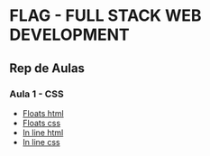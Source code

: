 # FLAG - FULL STACK WEB DEVELOPMENT
## Rep de Aulas
### Aula 1 - CSS

- [Floats html](/css/aula1/exercicios/ex1/floats.html)
- [Floats css](/css/aula1/exercicios/ex1/floats.css)
- [In line html](/css/aula1/exercicios/ex1/inline.html)
- [In line css](/css/aula1/exercicios/ex1/inline.css)


